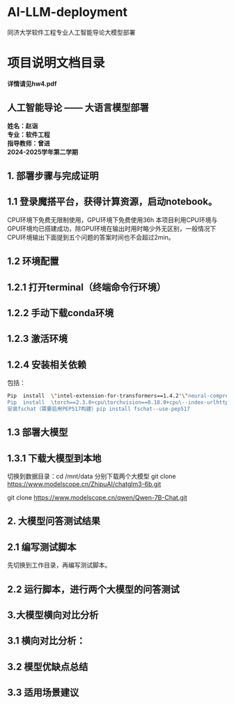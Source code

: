 # AI-LLM-deployment
同济大学软件工程专业人工智能导论大模型部署
# 项目说明文档目录
**详情请见hw4.pdf**
## 人工智能导论 —— 大语言模型部署

**姓名：赵诣**   
**专业：软件工程**  
**指导教师：曾进**  
**2024-2025学年第二学期**

## 1. 部署步骤与完成证明

## 1.1 登录魔搭平台，获得计算资源，启动notebook。

CPU环境下免费无限制使用，GPU环境下免费使用36h
本项目利用CPU环境与GPU环境均已搭建成功，除GPU环境在输出时用时略少外无区别，一般情况下CPU环境输出下面提到五个问题的答案时间也不会超过2min。
## 1.2 环境配置

## 1.2.1 打开terminal（终端命令行环境）

## 1.2.2 手动下载conda环境

## 1.2.3 激活环境

## 1.2.4 安装相关依赖

包括：
```bash
Pip  install  \"intel-extension-for-transformers==1.4.2"\"neural-compressor==2.5"\"transformers==4.33.3"\"modelscope==1.9.5"\"pydantic==1.10.13"\"sentencepiece"\"tiktoken"\"einops"\"transformers_stream_generator"\"uvicorn"\"fastapi"\"yacs"\"setuptools_scm"
Pip  install  \torch==2.3.0+cpu\torchvision==0.18.0+cpu\--index-urlhttps://download.pytorch.org/whl/cpu
安装fschat（需要启用PEP517构建）pip install fschat--use-pep517
```

## 1.3 部署大模型

## 1.3.1 下载大模型到本地

切换到数据目录：cd /mnt/data
分别下载两个大模型
git clone https://www.modelscope.cn/ZhipuAI/chatglm3-6b.git

git clone https://www.modelscope.cn/qwen/Qwen-7B-Chat.git


## 2. 大模型问答测试结果

## 2.1 编写测试脚本
先切换到工作目录，再编写测试脚本。

## 2.2 运行脚本，进行两个大模型的问答测试

## 3.大模型横向对比分析

## 3.1 横向对比分析：

## 3.2 模型优缺点总结

## 3.3 适用场景建议


